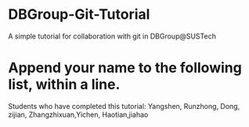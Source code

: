 # DBGroup-Git-Tutorial
A simple tutorial for collaboration with git in DBGroup@SUSTech

# Append your name to the following list, within a line.

Students who have completed this tutorial: Yangshen, Runzhong, Dong, zijian, Zhangzhixuan,Yichen, Haotian,jiahao
